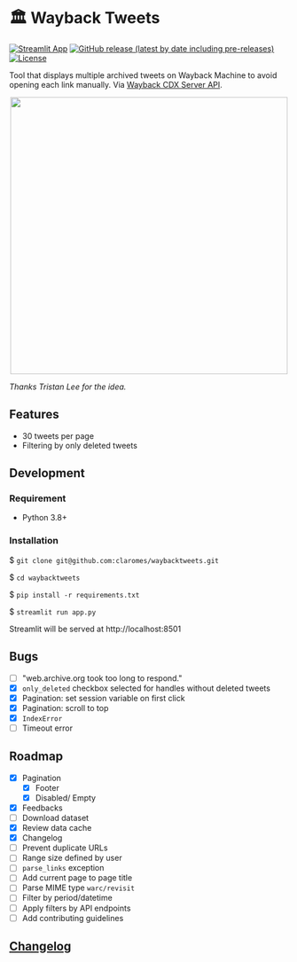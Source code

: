 # 🏛️ Wayback Tweets

[![Streamlit App](https://static.streamlit.io/badges/streamlit_badge_red.svg)](https://waybacktweets.streamlit.app) [![GitHub release (latest by date including pre-releases)](https://img.shields.io/github/v/release/claromes/waybacktweets?include_prereleases)](https://github.com/claromes/waybacktweets/releases) [![License](https://img.shields.io/github/license/claromes/waybacktweets)](https://github.com/claromes/waybacktweets/blob/main/LICENSE.md)

Tool that displays multiple archived tweets on Wayback Machine to avoid opening each link manually. Via [Wayback CDX Server API](https://github.com/internetarchive/wayback/tree/master/wayback-cdx-server).

<p align="center">
    <img src="assets/wbt-0.2.gif" width="500">
</p>

*Thanks Tristan Lee for the idea.*

## Features

- 30 tweets per page
- Filtering by only deleted tweets

## Development

### Requirement

- Python 3.8+

### Installation

$ `git clone git@github.com:claromes/waybacktweets.git`

$ `cd waybacktweets`

$ `pip install -r requirements.txt`

$ `streamlit run app.py`

Streamlit will be served at http://localhost:8501

## Bugs

- [ ] "web.archive.org took too long to respond."
- [x] `only_deleted` checkbox selected for handles without deleted tweets
- [x] Pagination: set session variable on first click
- [x] Pagination: scroll to top
- [x] `IndexError`
- [ ] Timeout error

## Roadmap

- [x] Pagination
    - [x] Footer
    - [x] Disabled/ Empty
- [x] Feedbacks
- [ ] Download dataset
- [x] Review data cache
- [x] Changelog
- [ ] Prevent duplicate URLs
- [ ] Range size defined by user
- [ ] `parse_links` exception
- [ ] Add current page to page title
- [ ] Parse MIME type `warc/revisit`
- [ ] Filter by period/datetime
- [ ] Apply filters by API endpoints
- [ ] Add contributing guidelines

## [Changelog](/CHANGELOG.md)
